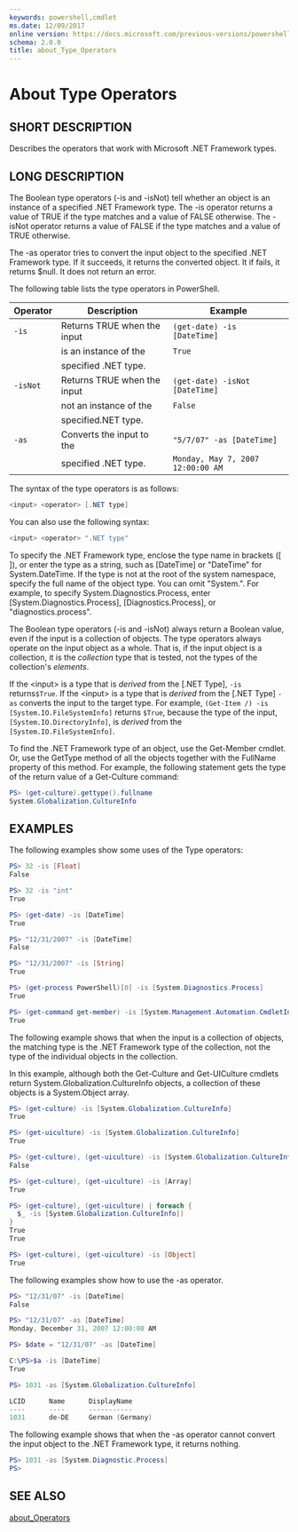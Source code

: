 ```yaml
---
keywords: powershell,cmdlet
ms.date: 12/09/2017
online version: https://docs.microsoft.com/previous-versions/powershell/module/microsoft.powershell.core/about/about_type_operators?view=powershell-3.0&WT.mc_id=ps-gethelp
schema: 2.0.0
title: about_Type_Operators
---
```

# About Type Operators

## SHORT DESCRIPTION
Describes the operators that work with Microsoft .NET Framework types.

## LONG DESCRIPTION

The Boolean type operators (-is and -isNot) tell whether an object is an
instance of a specified .NET Framework type. The -is operator returns a
value of TRUE if the type matches and a value of FALSE otherwise. The
-isNot operator returns a value of FALSE if the type matches and a value of
TRUE otherwise.

The -as operator tries to convert the input object to the specified .NET
Framework type. If it succeeds, it returns the converted object. It if
fails, it returns \$null. It does not return an error.

The following table lists the type operators in PowerShell.

|Operator|Description                |Example                          |
|--------|---------------------------|---------------------------------|
|`-is`   |Returns TRUE when the input|`(get-date) -is [DateTime]`      |
|        |is an instance of the      |`True`                           |
|        |specified .NET type.       |                                 |
|`-isNot`|Returns TRUE when the input|`(get-date) -isNot [DateTime]`   |
|        |not an instance of the     |`False`                          |
|        |specified.NET type.        |                                 |
|`-as`   |Converts the input to the  |`"5/7/07" -as [DateTime]`        |
|        |specified .NET type.       |`Monday, May 7, 2007 12:00:00 AM`|

The syntax of the type operators is as follows:

```powershell
<input> <operator> [.NET type]
```

You can also use the following syntax:

```powershell
<input> <operator> ".NET type"
```

To specify the .NET Framework type, enclose the type name in brackets ([ ]),
or enter the type as a string, such as [DateTime] or "DateTime" for
System.DateTime. If the type is not at the root of the system namespace,
specify the full name of the object type. You can omit "System.". For
example, to specify System.Diagnostics.Process, enter
[System.Diagnostics.Process], [Diagnostics.Process], or
"diagnostics.process".

The Boolean type operators (-is and -isNot) always return a Boolean value,
even if the input is a collection of objects. The type operators always
operate on the input object as a whole. That is, if the input object is a
collection, it is the _collection_ type that is tested, not the types of the
collection's _elements_.

If the \<input> is a type that is _derived_ from the \[.NET Type\], `-is`
returns`$True`. If the \<input> is a type that is _derived_ from the \[.NET
Type\] `-as` converts the input to the target type. For
example, `(Get-Item /) -is [System.IO.FileSystemInfo]` returns `$True`,
because the type of the input, `[System.IO.DirectoryInfo]`, is _derived_ from
the `[System.IO.FileSystemInfo]`.

To find the .NET Framework type of an object, use the Get-Member cmdlet.
Or, use the GetType method of all the objects together with the FullName
property of this method. For example, the following statement gets the type
of the return value of a Get-Culture command:

```powershell
PS> (get-culture).gettype().fullname
System.Globalization.CultureInfo
```

## EXAMPLES

The following examples show some uses of the Type operators:

```powershell
PS> 32 -is [Float]
False

PS> 32 -is "int"
True

PS> (get-date) -is [DateTime]
True

PS> "12/31/2007" -is [DateTime]
False

PS> "12/31/2007" -is [String]
True

PS> (get-process PowerShell)[0] -is [System.Diagnostics.Process]
True

PS> (get-command get-member) -is [System.Management.Automation.CmdletInfo]
True
```

The following example shows that when the input is a collection of objects,
the matching type is the .NET Framework type of the collection, not the
type of the individual objects in the collection.

In this example, although both the Get-Culture and Get-UICulture cmdlets
return System.Globalization.CultureInfo objects, a collection of these
objects is a System.Object array.

```powershell
PS> (get-culture) -is [System.Globalization.CultureInfo]
True

PS> (get-uiculture) -is [System.Globalization.CultureInfo]
True

PS> (get-culture), (get-uiculture) -is [System.Globalization.CultureInfo]
False

PS> (get-culture), (get-uiculture) -is [Array]
True

PS> (get-culture), (get-uiculture) | foreach {
  $_ -is [System.Globalization.CultureInfo])
}
True
True

PS> (get-culture), (get-uiculture) -is [Object]
True
```

The following examples show how to use the -as operator.

```powershell
PS> "12/31/07" -is [DateTime]
False

PS> "12/31/07" -as [DateTime]
Monday, December 31, 2007 12:00:00 AM

PS> $date = "12/31/07" -as [DateTime]

C:\PS>$a -is [DateTime]
True

PS> 1031 -as [System.Globalization.CultureInfo]

LCID      Name      DisplayName
----      ----      -----------
1031      de-DE     German (Germany)
```

The following example shows that when the -as operator cannot convert the
input object to the .NET Framework type, it returns nothing.

```powershell
PS> 1031 -as [System.Diagnostic.Process]
PS>
```

## SEE ALSO

[about_Operators](about_Operators.md)
